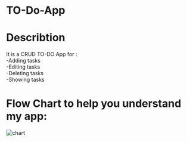 # TO-Do-App

# Describtion 

It is a CRUD TO-DO App for : <br>
-Adding tasks<br>
-Editing tasks<br>
-Deleting tasks<br>
-Showing tasks<br>

# Flow Chart to help you understand  my app:

![chart](https://github.com/TasneemAnas05/Simple_SocialMediaApp/assets/125818114/9b07751a-c117-4822-86ca-d33019f4548e)
